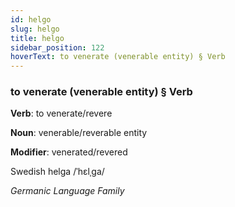 ```yaml
---
id: helgo
slug: helgo
title: helgo
sidebar_position: 122
hoverText: to venerate (venerable entity) § Verb
---
```


### to venerate (venerable entity) § Verb

**Verb**: to venerate/revere

**Noun**: venerable/reverable entity

**Modifier**: venerated/revered

Swedish helga /ˈhɛlˌɡa/

*Germanic Language Family*
